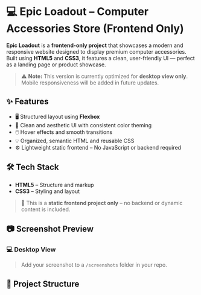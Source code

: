 # 💻 Epic Loadout – Computer Accessories Store (Frontend Only)

**Epic Loadout** is a **frontend-only project** that showcases a modern and responsive website designed to display premium computer accessories.
Built using **HTML5** and **CSS3**, it features a clean, user-friendly UI — perfect as a landing page or product showcase.

> ⚠️ **Note:** This version is currently optimized for **desktop view only**. Mobile responsiveness will be added in future updates.

## ✨ Features

- 🖥️ Structured layout using **Flexbox**
- 🎨 Clean and aesthetic UI with consistent color theming
- 🖱️ Hover effects and smooth transitions
- 💡 Organized, semantic HTML and reusable CSS
- ⚙️ Lightweight static frontend – No JavaScript or backend required

## 🛠️ Tech Stack

- **HTML5** – Structure and markup  
- **CSS3** – Styling and layout

> 📌 This is a **static frontend project only** – no backend or dynamic content is included.

## 📷 Screenshot Preview

### 💻 Desktop View  


> Add your screenshot to a `/screenshots` folder in your repo.

## 📁 Project Structure

